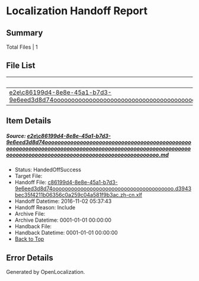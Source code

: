 # <a name='report-top'></a> Localization Handoff Report

## Summary
 Total Files | 1

## File List
 Source File | Status | Details 
 ----------- | ------ | ------- 
 [e2e\c86199d4-8e8e-45a1-b7d3-9e6eed3d8d74oooooooooooooooooooooooooooooooooooooooooooooooooooooooooooooooooooooooooooooooooooooooooooooooooooooooooooooooooooooooooooooooooooooooooooooooooooooooo.md](https://github.com/OpenLocalizationTestOrg/ol-test0/blob/b826b96f2903251bea339c43ef97607d2a478fc5/e2e/c86199d4-8e8e-45a1-b7d3-9e6eed3d8d74oooooooooooooooooooooooooooooooooooooooooooooooooooooooooooooooooooooooooooooooooooooooooooooooooooooooooooooooooooooooooooooooooooooooooooooooooooooooo.md) | HandedOffSuccess | [Details](#e8b41054f597498f71e8f670cc7c50f7f0f83e4e1)

## Item Details
##### <a name='e8b41054f597498f71e8f670cc7c50f7f0f83e4e1'></a> Source: [e2e\c86199d4-8e8e-45a1-b7d3-9e6eed3d8d74oooooooooooooooooooooooooooooooooooooooooooooooooooooooooooooooooooooooooooooooooooooooooooooooooooooooooooooooooooooooooooooooooooooooooooooooooooooooo.md](https://github.com/OpenLocalizationTestOrg/ol-test0/blob/b826b96f2903251bea339c43ef97607d2a478fc5/e2e/c86199d4-8e8e-45a1-b7d3-9e6eed3d8d74oooooooooooooooooooooooooooooooooooooooooooooooooooooooooooooooooooooooooooooooooooooooooooooooooooooooooooooooooooooooooooooooooooooooooooooooooooooooo.md)
* Status: HandedOffSuccess
* Target File: 
* Handoff File: [c86199d4-8e8e-45a1-b7d3-9e6eed3d8d74ooooooooooooooooooooooooooooooooooooooo.d3943bec35f4211b06356c0a259c04a581f9b3ac.zh-cn.xlf](https://github.com/OpenLocalizationTestOrg/ol-test0-handoff/blob/1c454058d68a1277a057cb1f8c5a7aee599fe127/ol-handoff/OpenLocalizationTestOrg/ol-test0-zhcn/yufeih/ht/c86199d4-8e8e-45a1-b7d3-9e6eed3d8d74ooooooooooooooooooooooooooooooooooooooo.d3943bec35f4211b06356c0a259c04a581f9b3ac.zh-cn.xlf)
* Handoff Datetime: 2016-11-02 05:37:43
* Handoff Reason: Include
* Archive File: 
* Archive Datetime: 0001-01-01 00:00:00
* Handback File: 
* Handback Datetime: 0001-01-01 00:00:00
* [Back to Top](#report-top)


## Error Details

Generated by OpenLocalization.
